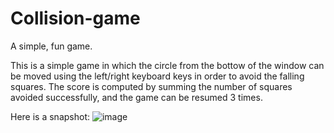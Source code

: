 # Collision-game
A simple, fun game.

This is a simple game in which the circle from the bottow of the window can be moved using the left/right keyboard keys in  order to avoid the falling squares.
The score is computed by summing the number of squares avoided successfully, and the game can be resumed 3 times.

Here is a snapshot:
![image](https://user-images.githubusercontent.com/80631066/111377752-b3426500-86a9-11eb-8323-cbcdffe7fb3d.png)
